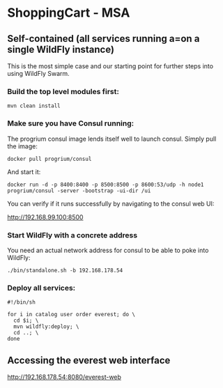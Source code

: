 # ShoppingCart - MSA

## Self-contained (all services running a=on a single WildFly instance)

This is the most simple case and our starting point for further steps into using WildFly Swarm.

### Build the top level modules first:

```
mvn clean install
```

### Make sure you have Consul running:

The progrium consul image lends itself well to launch consul. Simply pull the image:

```
docker pull progrium/consul
```

And start it:
```
docker run -d -p 8400:8400 -p 8500:8500 -p 8600:53/udp -h node1 progrium/consul -server -bootstrap -ui-dir /ui
```

You can verify if it runs successfully by navigating to the consul web UI:

http://192.168.99.100:8500

### Start WildFly with a concrete address

You need an actual network address for consul to be able to poke into WildFly:

```
./bin/standalone.sh -b 192.168.178.54
```

### Deploy all services:

```
#!/bin/sh

for i in catalog user order everest; do \
  cd $i; \
  mvn wildfly:deploy; \
  cd ..; \
done
```

## Accessing the everest web interface

http://192.168.178.54:8080/everest-web
